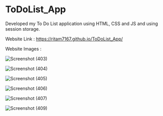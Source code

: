 # ToDoList_App
Developed my To Do List application using HTML, CSS and JS and using session storage.

Website Link : https://ritam7167.github.io/ToDoList_App/

Website Images :

![Screenshot (403)](https://github.com/user-attachments/assets/7d60d99c-7455-4688-8014-9859e6586751)

![Screenshot (404)](https://github.com/user-attachments/assets/b9194398-336f-4113-9278-71e5a4fb448d)

![Screenshot (405)](https://github.com/user-attachments/assets/292db089-c397-4da4-8895-b16174a87d0e)

![Screenshot (406)](https://github.com/user-attachments/assets/006e68cb-b3bf-4be3-b7f1-9b1432709c9a)

![Screenshot (407)](https://github.com/user-attachments/assets/10427c6b-f669-4bb5-a234-737fea5deef4)

![Screenshot (409)](https://github.com/user-attachments/assets/213ce314-fce8-4c91-894a-0ba97abf95d2)
